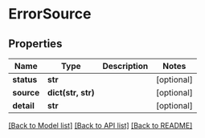 # ErrorSource

## Properties
Name | Type | Description | Notes
------------ | ------------- | ------------- | -------------
**status** | **str** |  | [optional] 
**source** | **dict(str, str)** |  | [optional] 
**detail** | **str** |  | [optional] 

[[Back to Model list]](../README.md#documentation-for-models) [[Back to API list]](../README.md#documentation-for-api-endpoints) [[Back to README]](../README.md)


